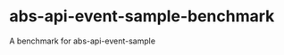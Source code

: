 abs-api-event-sample-benchmark
==============================

A benchmark for abs-api-event-sample
